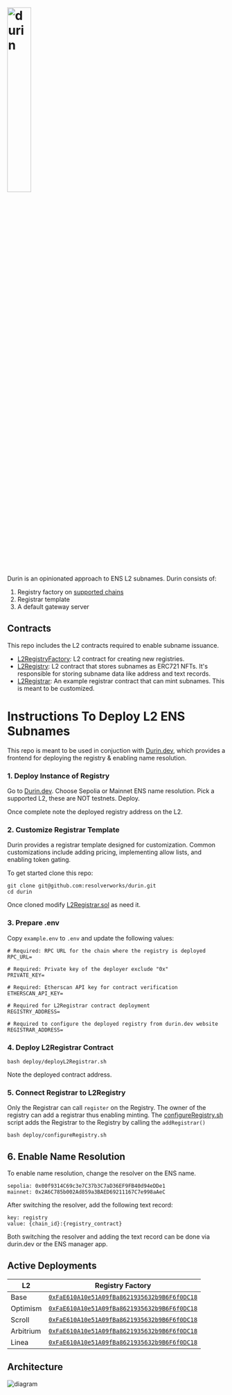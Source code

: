 # <img src="https://github.com/user-attachments/assets/4f01ef6e-3c1e-4201-83db-fac4b383a3b0" alt="durin" width="33%">

Durin is an opinionated approach to ENS L2 subnames. Durin consists of:

1. Registry factory on [supported chains](#active-deployments)
2. Registrar template
3. A default gateway server

## Contracts

This repo includes the L2 contracts required to enable subname issuance.

- [L2RegistryFactory](./src/L2RegistryFactory.sol): L2 contract for creating new registries.
- [L2Registry](./src/L2Registry.sol): L2 contract that stores subnames as ERC721 NFTs.
  It's responsible for storing subname data like address and text records.
- [L2Registrar](./src/L2Registrar.sol): An example registrar contract that can mint subnames. This is meant to be customized.

# Instructions To Deploy L2 ENS Subnames

This repo is meant to be used in conjuction with [Durin.dev](https://durin.dev/), which provides a frontend for deploying the registry & enabling name resolution.

### 1. Deploy Instance of Registry

Go to [Durin.dev](https://durin.dev/). Choose Sepolia or Mainnet ENS name resolution. Pick a supported L2, these are NOT testnets. Deploy.

Once complete note the deployed registry address on the L2.

### 2. Customize Registrar Template

Durin provides a registrar template designed for customization. Common customizations include adding pricing, implementing allow lists, and enabling token gating.

To get started
clone this repo:

```shell
git clone git@github.com:resolverworks/durin.git
cd durin
```

Once cloned modify [L2Registrar.sol](https://github.com/resolverworks/durin/blob/main/src/L2Registrar.sol) as need it.

### 3. Prepare .env

Copy `example.env` to `.env` and update the following values:

```env
# Required: RPC URL for the chain where the registry is deployed
RPC_URL=

# Required: Private key of the deployer exclude "0x"
PRIVATE_KEY=

# Required: Etherscan API key for contract verification
ETHERSCAN_API_KEY=

# Required for L2Registrar contract deployment
REGISTRY_ADDRESS=

# Required to configure the deployed registry from durin.dev website
REGISTRAR_ADDRESS=
```

### 4. Deploy L2Registrar Contract

```shell
bash deploy/deployL2Registrar.sh
```

Note the deployed contract address.

### 5. Connect Registrar to L2Registry

Only the Registrar can call `register` on the Registry. The owner of the registry can add a registrar thus enabling minting. The [configureRegistry.sh](https://github.com/resolverworks/durin/blob/main/deploy/configureRegistry.sh) script adds the Registrar to the Registry by calling the `addRegistrar()`

```shell
bash deploy/configureRegistry.sh
```

## 6. Enable Name Resolution

To enable name resolution, change the resolver on the ENS name.

```
sepolia: 0x00f9314C69c3e7C37b3C7aD36EF9FB40d94eDDe1
mainnet: 0x2A6C785b002Ad859a3BAED69211167C7e998aAeC
```

After switching the resolver, add the following text record:

```
key: registry
value: {chain_id}:{registry_contract}
```

Both switching the resolver and adding the text record can be done via durin.dev or the ENS manager app.

## Active Deployments

| L2        | Registry Factory                                                                                                                   |
| --------- | ---------------------------------------------------------------------------------------------------------------------------------- |
| Base      | [`0xFaE610A10e51A09fBa8621935632b9B6F6f0DC18`](https://basescan.org/address/0xfae610a10e51a09fba8621935632b9b6f6f0dc18)            |
| Optimism  | [`0xFaE610A10e51A09fBa8621935632b9B6F6f0DC18`](https://optimistic.etherscan.io/address/0xfae610a10e51a09fba8621935632b9b6f6f0dc18) |
| Scroll    | [`0xFaE610A10e51A09fBa8621935632b9B6F6f0DC18`](https://scrollscan.com/address/0xfae610a10e51a09fba8621935632b9b6f6f0dc18)          |
| Arbitrium | [`0xFaE610A10e51A09fBa8621935632b9B6F6f0DC18`](https://arbiscan.io/address/0xfae610a10e51a09fba8621935632b9b6f6f0dc18)             |
| Linea     | [`0xFaE610A10e51A09fBa8621935632b9B6F6f0DC18`](https://lineascan.build/address/0xfae610a10e51a09fba8621935632b9b6f6f0dc18)         |

## Architecture

![diagram](https://github.com/user-attachments/assets/0ce15738-8689-4177-9efb-8bbc05d7404a)

